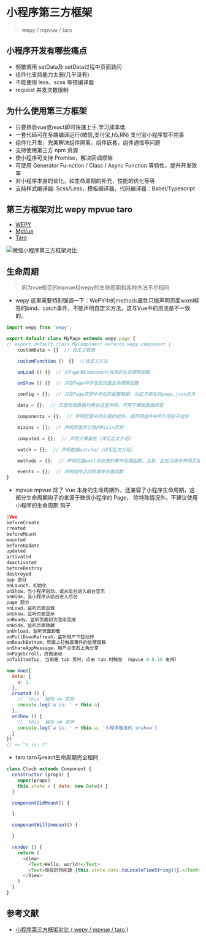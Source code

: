 # 小程序第三方框架
> wepy / mpvue / taro

## 小程序开发有哪些痛点
- 频繁调用 setData及 setData过程中页面跳闪
- 组件化支持能力太弱(几乎没有)
- 不能使用 less、scss 等预编译器
- request 并发次数限制

## 为什么使用第三方框架
- 只要熟悉vue或react即可快速上手,学习成本低
- 一套代码可在多端编译运行(微信,支付宝,h5,RN)  支付宝小程序暂不完善
- 组件化开发，完美解决组件隔离，组件嵌套，组件通信等问题
- 支持使用第三方 npm 资源
- 使小程序可支持 Promise，解决回调烦恼
- 可使用 Generator Fu-nction / Class / Async Function 等特性，提升开发效率
- 对小程序本身的优化，如生命周期的补充，性能的优化等等
- 支持样式编译器: Scss/Less，模板编译器，代码编译器：Babel/Typescript

## 第三方框架对比 wepy mpvue taro
- [WEPY](https://tencent.github.io/wepy/document.html)
- [MpVue](http://mpvue.com/mpvue/#-html)
- [Taro](https://taro.aotu.io/)

![微信小程序第三方框架对比]("../images/微信小程序第三方框架对比.png")

## 生命周期
> 同为vue规范的mpvue和wepy的生命周期和各种方法不尽相同

- wepy
这里需要特别强调一下：WePY中的methods属性只能声明页面wxml标签的bind、catch事件，不能声明自定义方法，这与Vue中的用法是不一致的。  

```javascript
import wepy from 'wepy';

export default class MyPage extends wepy.page {
// export default class MyComponent extends wepy.component {
    customData = {}  // 自定义数据

    customFunction ()　{}  //自定义方法

    onLoad () {}  // 在Page和Component共用的生命周期函数

    onShow () {}  // 只在Page中存在的页面生命周期函数

    config = {};  // 只在Page实例中存在的配置数据，对应于原生的page.json文件

    data = {};  // 页面所需数据均需在这里声明，可用于模板数据绑定

    components = {};  // 声明页面中所引用的组件，或声明组件中所引用的子组件

    mixins = [];  // 声明页面所引用的Mixin实例

    computed = {};  // 声明计算属性（详见后文介绍）

    watch = {};  // 声明数据watcher（详见后文介绍）

    methods = {};  // 声明页面wxml中标签的事件处理函数。注意，此处只用于声明页面wxml中标签的bind、catch事件，自定义方法需以自定义方法的方式声明

    events = {};  // 声明组件之间的事件处理函数
}
```

- mpvue
mpvue 除了 Vue 本身的生命周期外，还兼容了小程序生命周期，这部分生命周期钩子的来源于微信小程序的 Page， 除特殊情况外，不建议使用小程序的生命周期 钩子  

```javascript
1Vue
beforeCreate
created
beforeMount
mounted
beforeUpdate
updated
activated
deactivated
beforeDestroy
destroyed
app 部分
onLaunch，初始化
onShow，当小程序启动，或从后台进入前台显示
onHide，当小程序从前台进入后台
page 部分
onLoad，监听页面加载
onShow，监听页面显示
onReady，监听页面初次渲染完成
onHide，监听页面隐藏
onUnload，监听页面卸载
onPullDownRefresh，监听用户下拉动作
onReachBottom，页面上拉触底事件的处理函数
onShareAppMessage，用户点击右上角分享
onPageScroll，页面滚动
onTabItemTap, 当前是 tab 页时，点击 tab 时触发 （mpvue 0.0.16 支持）
```

```javascript
new Vue({
  data: {
    a: 1
  },
  created () {
    // `this` 指向 vm 实例
    console.log('a is: ' + this.a)
  },
  onShow () {
    // `this` 指向 vm 实例
    console.log('a is: ' + this.a, '小程序触发的 onshow')
  }
})
// => "a is: 1"
```

- taro
taro与react生命周期完全相同  

```javascript
class Clock extends Component {
  constructor (props) {
    super(props)
    this.state = { date: new Date() }
  }

  componentDidMount() {

  }

  componentWillUnmount() {

  }

  render () {
    return (
      <View>
        <Text>Hello, world!</Text>
        <Text>现在的时间是 {this.state.date.toLocaleTimeString()}.</Text>
      </View>
    )
  }
}
```



## 参考文献
- [小程序第三方框架对比 ( wepy / mpvue / taro )](https://www.cnblogs.com/Smiled/p/9806781.html)
